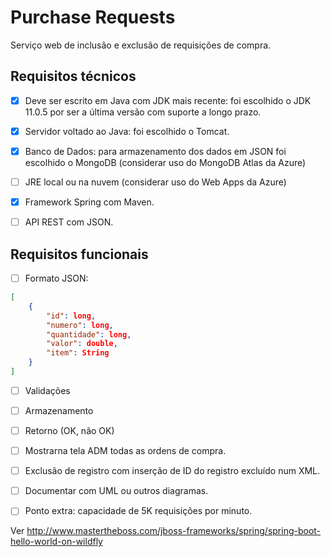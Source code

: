 # Purchase Requests

Serviço web de inclusão e exclusão de requisições de compra.

## Requisitos técnicos

* [x] Deve ser escrito em Java com JDK mais recente: foi escolhido o JDK 11.0.5 por ser a última versão com suporte a longo prazo.

* [x] Servidor voltado ao Java: foi escolhido o Tomcat.

* [x] Banco de Dados: para armazenamento dos dados em JSON foi escolhido o MongoDB (considerar uso do MongoDB Atlas da Azure)

* [ ] JRE local ou na nuvem (considerar uso do Web Apps da Azure)

* [x] Framework Spring com Maven.

* [ ] API REST com JSON.

## Requisitos funcionais

* [ ] Formato JSON:

```json
[
    {
        "id": long,
        "numero": long,
        "quantidade": long,
        "valor": double,
        "item": String
    }
]
```

* [ ] Validações

* [ ] Armazenamento

* [ ] Retorno (OK, não OK)

* [ ] Mostrarna tela ADM todas as ordens de compra.

* [ ] Exclusão de registro com inserção de ID do registro excluído num XML.

* [ ] Documentar com UML ou outros diagramas.

* [ ] Ponto extra: capacidade de 5K requisições por minuto.


Ver http://www.mastertheboss.com/jboss-frameworks/spring/spring-boot-hello-world-on-wildfly